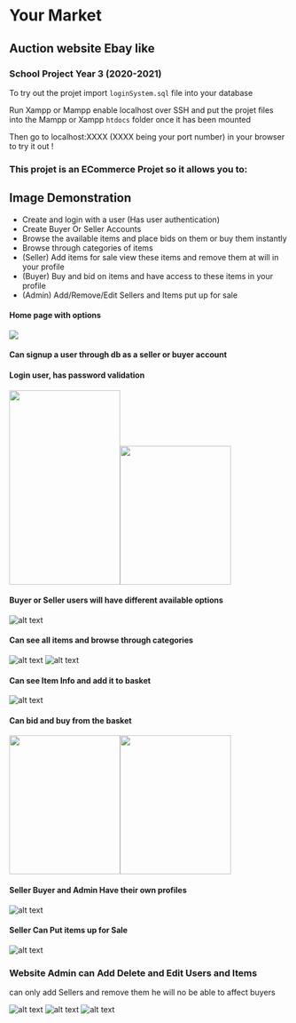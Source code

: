 # Your Market

## Auction website Ebay like

### School Project Year 3 (2020-2021)


To try out the projet import `loginSystem.sql` file into your database

Run Xampp or Mampp enable localhost over SSH and put the projet files into the Mampp or Xampp `htdocs` folder once it has been mounted

Then go to localhost:XXXX (XXXX being your port number) in your browser to try it out ! 


### This projet is an ECommerce Projet so it allows you to:


## Image Demonstration

- Create and login with a user (Has user authentication)
- Create Buyer Or Seller Accounts
- Browse the available items and place bids on them or buy them instantly
- Browse through categories of items
- (Seller) Add items for sale view these items and remove them at will in your profile
- (Buyer) Buy and bid on items and have access to these items in your profile
- (Admin) Add/Remove/Edit Sellers and Items put up for sale


#### Home page with options


<img src="./ReadmeImages/Home.png"/>

#### Can signup a user through db as a seller or buyer account
#### Login user, has password validation
<img src="./ReadmeImages/Signup.png" width="200" height="350" /><img src="./ReadmeImages/Login.png" width="200" height="250" />

#### Buyer or Seller users will have different available options

![alt text](./ReadmeImages/LoggedInPage.png)

#### Can see all items and browse through categories

![alt text](./ReadmeImages/BrowseItems.png)
![alt text](./ReadmeImages/BrowseCategories.png)

#### Can see Item Info and add it to basket

![alt text](./ReadmeImages/ItemInfo.png)

#### Can bid and buy from the basket

<img src="./ReadmeImages/Basket.png" width="200" height="250" /><img src="./ReadmeImages/Basket2.png" width="200" height="250" />

#### Seller Buyer and Admin Have their own profiles

![alt text](./ReadmeImages/Profile.png)

#### Seller Can Put items up for Sale

![alt text](./ReadmeImages/SellerAdd.png)

### Website Admin can Add Delete and Edit Users and Items

can only add Sellers and remove them he will no be able to affect buyers

![alt text](./ReadmeImages/AdminMenu.png)
![alt text](./ReadmeImages/AdminEditItems.png)
![alt text](./ReadmeImages/AdminEditUsers.png)

